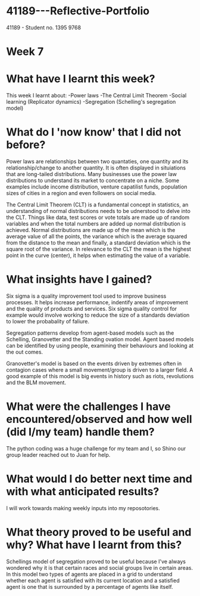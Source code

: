 # 41189---Reflective-Portfolio 

41189 - Student no. 1395 9768 
# Week 7

# What have I learnt this week? 

This week I learnt about:
-Power laws
-The Central Limit Theorem
-Social learning (Replicator dynamics)
-Segregation (Schelling's segregation model)

# What do I 'now know' that I did not before? 

Power laws are relationships between two quantaties, one quantity and its relationship/change  to another quantity. It is often displayed in situiations that are long-tailed distributions. Many businesses use the power law distributions to understand its market to concentrate on a niche. Some examples include income distribution, venture capatilist funds, population sizes of cities in a region and even followers on social media. 

The Central Limit Theorem (CLT) is a fundamental concept in statistics, an understanding of normal distributions needs to be udnerstood to delve into the CLT. Things like data, test scores or vote totals are made up of random variables and when the total numbers are added up normal distribution is achieved. Normal distributions are made up of the mean which is the average value of all the points, the variance which is the average squared from the distance to the mean and finally, a standard deviation which is the square root of the variance. In relevance to the CLT the mean is the highest point in the curve (center), it helps when estimating the value of a variable. 

# What insights have I gained? 

Six sigma is a quality improvement tool used to improve business processes. It helps increase performance, indentify areas of improvement and the quality of products and services. Six sigma quality control for example would involve working to reduce the size of a standards deviation to lower the probabality of faliure. 

Segregation patterns develop from agent-based models such as the Schelling, Granovetter and the Standing ovation model. Agent based models can be identified by using people, examining their behaviours and looking at the out comes.

Granovetter's model is based on the events driven by extremes often in contagion cases where a small movement/group is driven to a larger field. A good example of this model is big events in history such as riots, revolutions and the BLM movement. 

# What were the challenges I have encountered/observed and how well (did I/my team) handle them? 

The python coding was a huge challenge for my team and I, so Shino our group leader reached out to Juan for help. 

# What would I do better next time and with what anticipated results? 

I will work towards making weekly inputs into my reposotories.
# What theory proved to be useful and why? What have I learnt from this? 

Schellings model of segregation proved to be useful because I've always wondered why it is that certain races and social groups live in certain areas. In this model  two types of agents are placed in a grid to understand whether each agent is satisfied with its current location and a satisfied agent is one that is surrounded by a percentage of agents like itself. 
